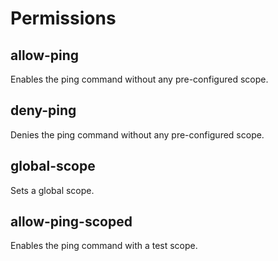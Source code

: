 # Permissions

## allow-ping

Enables the ping command without any pre-configured scope.

## deny-ping

Denies the ping command without any pre-configured scope.

## global-scope

Sets a global scope.

## allow-ping-scoped

Enables the ping command with a test scope.

